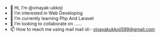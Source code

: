 - 👋 Hi, I’m @vinayak-ukkoji
- 👀 I’m interested in  Web Developing
- 🌱 I’m currently learning Php And Laravel
- 💞️ I’m looking to collaborate on ......
- 📫 How to reach me using mail mail id:- vinayakukkoji599@gmail.com

<!---
vinayak-ukkoji/vinayak-ukkoji is a ✨ special ✨ repository because its `README.md` (this file) appears on your GitHub profile.
You can click the Preview link to take a look at your changes.
--->
